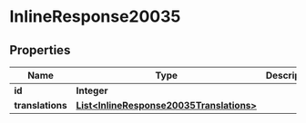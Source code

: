 
# InlineResponse20035

## Properties
Name | Type | Description | Notes
------------ | ------------- | ------------- | -------------
**id** | **Integer** |  |  [optional]
**translations** | [**List&lt;InlineResponse20035Translations&gt;**](InlineResponse20035Translations.md) |  |  [optional]



